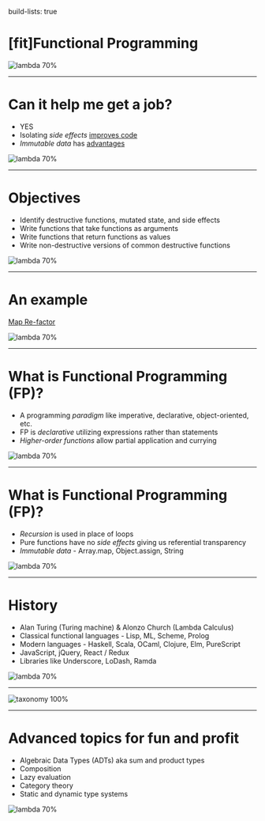 build-lists: true

# [fit]Functional Programming

![lambda 70%](https://cdn.pixabay.com/photo/2012/04/24/11/31/lambda-39473_1280.png)

---

# Can it help me get a job?
* YES
* Isolating *side effects* [improves code](https://www.aomran.com/pure-functional-programming/)
* *Immutable data* has [advantages](https://redux.js.org/docs/faq/ImmutableData.html#benefits-of-immutability)

![lambda 70%](https://cdn.pixabay.com/photo/2012/04/24/11/31/lambda-39473_1280.png)

---

# Objectives
* Identify destructive functions, mutated state, and side effects
* Write functions that take functions as arguments
* Write functions that return functions as values
* Write non-destructive versions of common destructive functions

![lambda 70%](https://cdn.pixabay.com/photo/2012/04/24/11/31/lambda-39473_1280.png)

---

# An example
[Map Re-factor](https://github.com/gSchool/snippets/blob/master/functionalProgramming.js)

![lambda 70%](https://cdn.pixabay.com/photo/2012/04/24/11/31/lambda-39473_1280.png)

---

# What is Functional Programming (FP)?
* A programming *paradigm* like imperative, declarative, object-oriented, etc.
* FP is *declarative* utilizing expressions rather than statements
* *Higher-order functions* allow partial application and currying

![lambda 70%](https://cdn.pixabay.com/photo/2012/04/24/11/31/lambda-39473_1280.png)

---

# What is Functional Programming (FP)?
* *Recursion* is used in place of loops
* Pure functions have no *side effects* giving us referential transparency
* *Immutable data* - Array.map, Object.assign, String

![lambda 70%](https://cdn.pixabay.com/photo/2012/04/24/11/31/lambda-39473_1280.png)

---

# History
* Alan Turing (Turing machine) & Alonzo Church (Lambda Calculus)
* Classical functional languages - Lisp, ML, Scheme, Prolog
* Modern languages - Haskell, Scala, OCaml, Clojure, Elm, PureScript
* JavaScript, jQuery, React / Redux
* Libraries like Underscore, LoDash, Ramda

![lambda 70%](https://cdn.pixabay.com/photo/2012/04/24/11/31/lambda-39473_1280.png)

---

![taxonomy 100%](http://slideplayer.com/slide/6312477/21/images/15/A+family+tree+of+languages.jpg)

---

# Advanced topics for fun and profit
* Algebraic Data Types (ADTs) aka sum and product types
* Composition
* Lazy evaluation
* Category theory
* Static and dynamic type systems

![lambda 70%](https://cdn.pixabay.com/photo/2012/04/24/11/31/lambda-39473_1280.png)
